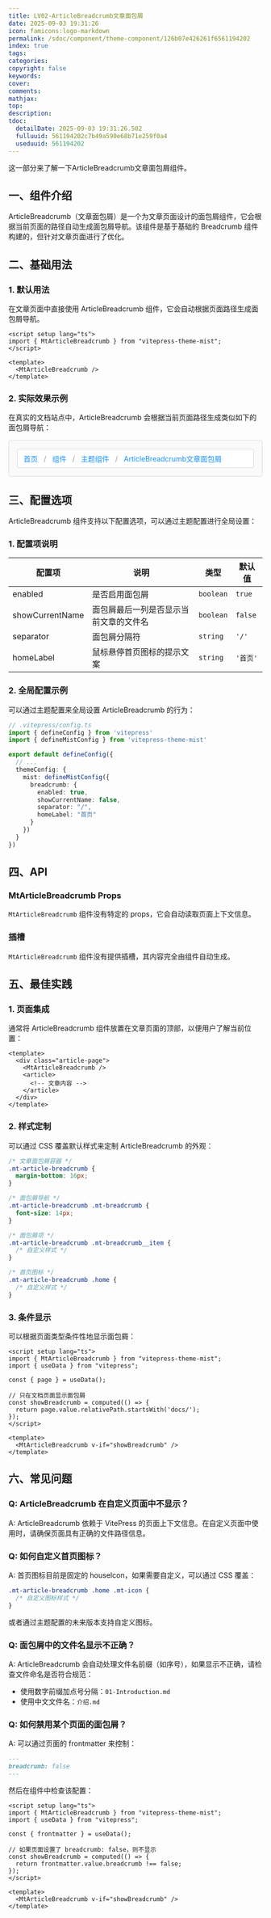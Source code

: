 ```yaml
---
title: LV02-ArticleBreadcrumb文章面包屑
date: 2025-09-03 19:31:26
icon: famicons:logo-markdown
permalink: /sdoc/component/theme-component/126b07e426261f6561194202
index: true
tags:
categories:
copyright: false
keywords:
cover:
comments:
mathjax:
top:
description:
tdoc:
  detailDate: 2025-09-03 19:31:26.502
  fulluuid: 561194202c7b49a590e68b71e259f0a4
  useduuid: 561194202
---
```


这一部分来了解一下ArticleBreadcrumb文章面包屑组件。

<!-- more -->

<script setup>
import { MtArticleBreadcrumb } from "vitepress-theme-mist"
</script>

## 一、组件介绍

ArticleBreadcrumb（文章面包屑）是一个为文章页面设计的面包屑组件，它会根据当前页面的路径自动生成面包屑导航。该组件是基于基础的 Breadcrumb 组件构建的，但针对文章页面进行了优化。

## 二、基础用法

### 1. 默认用法

在文章页面中直接使用 ArticleBreadcrumb 组件，它会自动根据页面路径生成面包屑导航。

```vue
<script setup lang="ts">
import { MtArticleBreadcrumb } from "vitepress-theme-mist";
</script>

<template>
  <MtArticleBreadcrumb />
</template>
```

### 2. 实际效果示例

在真实的文档站点中，ArticleBreadcrumb 会根据当前页面路径生成类似如下的面包屑导航：

<div class="example-container">
  <div class="breadcrumb-example">
    <span class="breadcrumb-item">首页</span>
    <span class="breadcrumb-separator">/</span>
    <span class="breadcrumb-item">组件</span>
    <span class="breadcrumb-separator">/</span>
    <span class="breadcrumb-item">主题组件</span>
    <span class="breadcrumb-separator">/</span>
    <span class="breadcrumb-item">ArticleBreadcrumb文章面包屑</span>
  </div>
</div>

<style scoped>
.example-container {
  margin: 16px 0;
  padding: 16px;
  border: 1px solid #d9d9d9;
  border-radius: 4px;
  background-color: #fafafa;
}

.breadcrumb-example {
  padding: 8px 12px;
  background-color: #ffffff;
  border: 1px solid #d9d9d9;
  border-radius: 4px;
}

.breadcrumb-item {
  color: #1890ff;
  margin: 0 4px;
}

.breadcrumb-item:first-child {
  margin-left: 0;
}

.breadcrumb-separator {
  color: #999;
  margin: 0 4px;
}
</style>

## 三、配置选项

ArticleBreadcrumb 组件支持以下配置选项，可以通过主题配置进行全局设置：

### 1. 配置项说明

| 配置项 | 说明 | 类型 | 默认值 |
|--------|------|------|--------|
| enabled | 是否启用面包屑 | `boolean` | `true` |
| showCurrentName | 面包屑最后一列是否显示当前文章的文件名 | `boolean` | `false` |
| separator | 面包屑分隔符 | `string` | `'/'` |
| homeLabel | 鼠标悬停首页图标的提示文案 | `string` | `'首页'` |

### 2. 全局配置示例

可以通过主题配置来全局设置 ArticleBreadcrumb 的行为：

```ts
// .vitepress/config.ts
import { defineConfig } from 'vitepress'
import { defineMistConfig } from 'vitepress-theme-mist'

export default defineConfig({
  // ...
  themeConfig: {
    mist: defineMistConfig({
      breadcrumb: {
        enabled: true,
        showCurrentName: false,
        separator: "/",
        homeLabel: "首页"
      }
    })
  }
})
```

## 四、API

### MtArticleBreadcrumb Props

`MtArticleBreadcrumb` 组件没有特定的 props，它会自动读取页面上下文信息。

### 插槽

`MtArticleBreadcrumb` 组件没有提供插槽，其内容完全由组件自动生成。

## 五、最佳实践

### 1. 页面集成

通常将 ArticleBreadcrumb 组件放置在文章页面的顶部，以便用户了解当前位置：

```vue
<template>
  <div class="article-page">
    <MtArticleBreadcrumb />
    <article>
      <!-- 文章内容 -->
    </article>
  </div>
</template>
```

### 2. 样式定制

可以通过 CSS 覆盖默认样式来定制 ArticleBreadcrumb 的外观：

```css
/* 文章面包屑容器 */
.mt-article-breadcrumb {
  margin-bottom: 16px;
}

/* 面包屑导航 */
.mt-article-breadcrumb .mt-breadcrumb {
  font-size: 14px;
}

/* 面包屑项 */
.mt-article-breadcrumb .mt-breadcrumb__item {
  /* 自定义样式 */
}

/* 首页图标 */
.mt-article-breadcrumb .home {
  /* 自定义样式 */
}
```

### 3. 条件显示

可以根据页面类型条件性地显示面包屑：

```vue
<script setup lang="ts">
import { MtArticleBreadcrumb } from "vitepress-theme-mist";
import { useData } from "vitepress";

const { page } = useData();

// 只在文档页面显示面包屑
const showBreadcrumb = computed(() => {
  return page.value.relativePath.startsWith('docs/');
});
</script>

<template>
  <MtArticleBreadcrumb v-if="showBreadcrumb" />
</template>
```

## 六、常见问题

### Q: ArticleBreadcrumb 在自定义页面中不显示？

A: ArticleBreadcrumb 依赖于 VitePress 的页面上下文信息。在自定义页面中使用时，请确保页面具有正确的文件路径信息。

### Q: 如何自定义首页图标？

A: 首页图标目前是固定的 houseIcon，如果需要自定义，可以通过 CSS 覆盖：

```css
.mt-article-breadcrumb .home .mt-icon {
  /* 自定义图标样式 */
}
```

或者通过主题配置的未来版本支持自定义图标。

### Q: 面包屑中的文件名显示不正确？

A: ArticleBreadcrumb 会自动处理文件名前缀（如序号），如果显示不正确，请检查文件命名是否符合规范：
- 使用数字前缀加点号分隔：`01-Introduction.md`
- 使用中文文件名：`介绍.md`

### Q: 如何禁用某个页面的面包屑？

A: 可以通过页面的 frontmatter 来控制：

```md
---
breadcrumb: false
---
```

然后在组件中检查该配置：

```vue
<script setup lang="ts">
import { MtArticleBreadcrumb } from "vitepress-theme-mist";
import { useData } from "vitepress";

const { frontmatter } = useData();

// 如果页面设置了 breadcrumb: false，则不显示
const showBreadcrumb = computed(() => {
  return frontmatter.value.breadcrumb !== false;
});
</script>

<template>
  <MtArticleBreadcrumb v-if="showBreadcrumb" />
</template>
